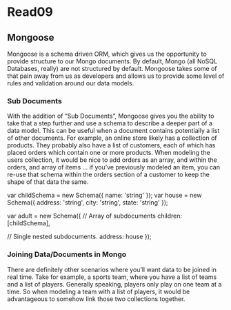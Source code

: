 # Read09

## Mongoose
Mongoose is a schema driven ORM, which gives us the opportunity to provide structure to our Mongo documents. By default, Mongo (all NoSQL Databases, really) are not structured by default. Mongoose takes some of that pain away from us as developers and allows us to provide some level of rules and validation around our data models.

### Sub Documents
With the addition of “Sub Documents”, Mongoose gives you the ability to take that a step further and use a schema to describe a deeper part of a data model. This can be useful when a document contains potentially a list of other documents. For example, an online store likely has a collection of products. They probably also have a list of customers, each of which has placed orders which contain one or more products. When modeling the users collection, it would be nice to add orders as an array, and within the orders, and array of items … if you’ve previously modeled an item, you can re-use that schema within the orders section of a customer to keep the shape of that data the same.

var childSchema = new Schema({ name: 'string' });
var house = new Schema({ address: 'string', city: 'string', state: 'string' });

var adult = new Schema({
  // Array of subdocuments
  children: [childSchema],

  // Single nested subdocuments.
  address: house
});

### Joining Data/Documents in Mongo
There are definitely other scenarios where you’ll want data to be joined in real time. Take for example, a sports team, where you have a list of teams and a list of players. Generally speaking, players only play on one team at a time. So when modeling a team with a list of players, it would be advantageous to somehow link those two collections together.

